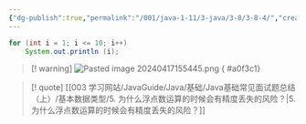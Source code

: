 ```yaml
---
{"dg-publish":true,"permalink":"/001/java-1-11/3-java/3-8/3-8-4/","created":"2024-04-17T15:52:05.939+08:00","updated":"2024-06-01T10:44:29.016+08:00"}
---
```


```java
for (int i = 1; i <= 10; i++)
	System.out.println (i);
```

>[! warning]
>![Pasted image 20240417155445.png](/img/user/$/$Sys999%20Attachment/Pasted%20image%2020240417155445.png)
{ #a0f3c1}


>[! quote] [[003 学习网站/JavaGuide/Java/基础/Java基础常见面试题总结（上）/基本数据类型/5. 为什么浮点数运算的时候会有精度丢失的风险？\|5. 为什么浮点数运算的时候会有精度丢失的风险？]]
